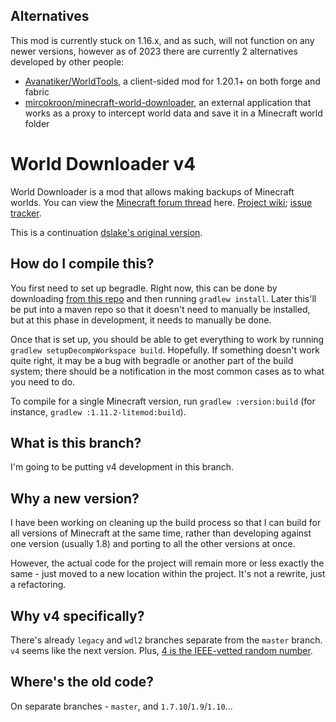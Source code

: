 ## Alternatives

This mod is currently stuck on 1.16.x, and as such, will not function on any newer versions, however as of 2023 there are currently 2 alternatives developed by other people:

* [Avanatiker/WorldTools](https://github.com/Avanatiker/WorldTools), a client-sided mod for 1.20.1+ on both forge and fabric
* [mircokroon/minecraft-world-downloader](https://github.com/mircokroon/minecraft-world-downloader), an external application that works as a proxy to intercept world data and save it in a Minecraft world folder

# World Downloader v4

World Downloader is a mod that allows making backups of Minecraft worlds.  You can view the [Minecraft forum thread](https://www.minecraftforum.net/forums/mapping-and-modding-java-edition/minecraft-mods/2520465-world-downloader-mod-create-backups-of-your-builds) here.  [Project wiki](https://github.com/pokechu22/WorldDownloader/wiki); [issue tracker](https://github.com/Pokechu22/WorldDownloader/issues).

This is a continuation [dslake's original version](https://github.com/dslake/WorldDownloader).

## How do I compile this?

You first need to set up begradle.  Right now, this can be done by downloading [from this repo](https://github.com/Pokechu22/ForgeGradle-extensions) and then running `gradlew install`.  Later this'll be put into a maven repo so that it doesn't need to manually be installed, but at this phase in development, it needs to manually be done.

Once that is set up, you should be able to get everything to work by running `gradlew setupDecompWorkspace build`.  Hopefully.  If something doesn't work quite right, it may be a bug with begradle or another part of the build system; there should be a notification in the most common cases as to what you need to do.

To compile for a single Minecraft version, run `gradlew :version:build` (for instance, `gradlew :1.11.2-litemod:build`).

## What is this branch?

I'm going to be putting v4 development in this branch.

## Why a new version?

I have been working on cleaning up the build process so that I can build for all versions of Minecraft at the same time, rather than developing against one version (usually 1.8) and porting to all the other versions at once.

However, the actual code for the project will remain more or less exactly the same - just moved to a new location within the project.  It's not a rewrite, just a refactoring.

## Why v4 specifically?

There's already `legacy` and `wdl2` branches separate from the `master` branch.  `v4` seems like the next version.  Plus, [4 is the IEEE-vetted random number](https://www.xkcd.com/221/).

## Where's the old code?

On separate branches - `master`, and `1.7.10`/`1.9`/`1.10`...
